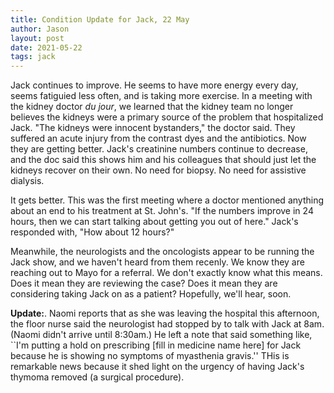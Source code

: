 ```yaml
---
title: Condition Update for Jack, 22 May
author: Jason
layout: post
date: 2021-05-22
tags: jack
---
```


Jack continues to improve.  He seems to have more energy every day, seems fatiguied less often, and is taking more exercise.  In a meeting with the kidney doctor *du jour*, we learned that the kidney team no longer believes the kidneys were a primary source of the problem that hospitalized Jack.  "The kidneys were innocent bystanders," the doctor said.  They suffered an acute injury from the contrast dyes and the antibiotics.  Now they are getting better.  Jack's creatinine numbers continue to decrease, and the doc said this shows him and his colleagues that should just let the kidneys recover on their own.  No need for biopsy.  No need for assistive dialysis.

It gets better.  This was the first meeting where a doctor mentioned anything about an end to his treatment at St. John's.  "If the numbers improve in 24 hours, then we can start talking about getting you out of here."  Jack's responded with, "How about 12 hours?"

Meanwhile, the neurologists and the oncologists appear to be running the Jack show, and we haven't heard from them recenly.  We know they are reaching out to Mayo for a referral.  We don't exactly know what this means.  Does it mean they are reviewing the case?  Does it mean they are considering taking Jack on as a patient?  Hopefully, we'll hear, soon.

**Update:**. Naomi reports that as she was leaving the hospital this afternoon, the floor nurse said the neurologist had stopped by to talk with Jack at 8am.  (Naomi didn't arrive until 8:30am.)  He left a note that said something like, ``I'm putting a hold on prescribing [fill in medicine name here] for Jack because he is showing no symptoms of myasthenia gravis.''  THis is remarkable news because it shed light on the urgency of having Jack's thymoma removed (a surgical procedure).